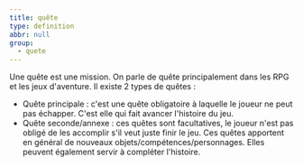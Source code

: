 ```yaml
---
title: quête
type: definition
abbr: null
group:
  - quete
---
```

Une quête est une mission. On parle de quête principalement dans les RPG et les jeux d'aventure. Il existe 2 types de quêtes :  
- Quête principale : c'est une quête obligatoire à laquelle le joueur ne peut pas échapper. C'est elle qui fait avancer l'histoire du jeu.  
- Quête seconde/annexe : ces quêtes sont facultatives, le joueur n'est pas obligé de les accomplir s'il veut juste finir le jeu. Ces quêtes apportent en général de nouveaux objets/compétences/personnages. Elles peuvent également servir à compléter l'histoire.
